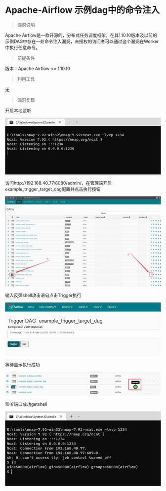 # Apache-Airflow 示例dag中的命令注入

> 漏洞说明

Apache Airflow是一款开源的，分布式任务调度框架。在其1.10.10版本及以前的示例DAG中存在一处命令注入漏洞，未授权的访问者可以通过这个漏洞在Worker中执行任意命令。



> 前提条件

版本：Apache Airflow <= 1.10.10

> 利用工具

无

> 漏洞复现

开启本地监听

![image-20221217214641991](../img/Apache-Airflow_CVE-2020-11978/image-20221217214641991.png)

访问http://192.168.40.77:8080/admin/，在管理端开启example_trigger_target_dag配置并点击执行按钮

![image-20221218000732707](../img/Apache-Airflow_CVE-2020-11978/image-20221218000732707.png)

输入反弹shell攻击语句点击Trigger执行

![image-20221217215941547](../img/Apache-Airflow_CVE-2020-11978/image-20221217215941547.png)

等待显示执行成功

![image-20221217220021685](../img/Apache-Airflow_CVE-2020-11978/image-20221217220021685.png)

监听端口成功getshell

![image-20221217220108620](../img/Apache-Airflow_CVE-2020-11978/image-20221217220108620.png)